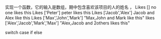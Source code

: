 实现一个函数，它的输入是数组，期中包含喜欢该项目的人的姓名 ，
Likes [] no one likes this 
Likes ['Peter'] peter likes this 
Likes ['Jacob','Alex'] Jacob and Alex like this 
Likes ['Max','John','Mark'] "Max,John and Mark like this"
likes ['Alex','Jacob','Mark','Max'] "Alex,Jacob and 2others likes this"


switch case    if else 